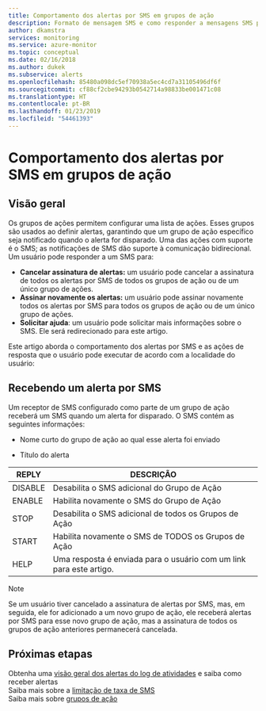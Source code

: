 ```yaml
---
title: Comportamento dos alertas por SMS em grupos de ação
description: Formato de mensagem SMS e como responder a mensagens SMS para cancelar a assinatura, assinar novamente ou solicitar ajuda.
author: dkamstra
services: monitoring
ms.service: azure-monitor
ms.topic: conceptual
ms.date: 02/16/2018
ms.author: dukek
ms.subservice: alerts
ms.openlocfilehash: 85480a098dc5ef70938a5ec4cd7a31105496df6f
ms.sourcegitcommit: cf88cf2cbe94293b0542714a98833be001471c08
ms.translationtype: HT
ms.contentlocale: pt-BR
ms.lasthandoff: 01/23/2019
ms.locfileid: "54461393"
---
```

# <a name="sms-alert-behavior-in-action-groups"></a>Comportamento dos alertas por SMS em grupos de ação
## <a name="overview"></a>Visão geral ##
Os grupos de ações permitem configurar uma lista de ações. Esses grupos são usados ao definir alertas, garantindo que um grupo de ação específico seja notificado quando o alerta for disparado. Uma das ações com suporte é o SMS; as notificações de SMS dão suporte à comunicação bidirecional. Um usuário pode responder a um SMS para:

- **Cancelar assinatura de alertas:** um usuário pode cancelar a assinatura de todos os alertas por SMS de todos os grupos de ação ou de um único grupo de ações.
- **Assinar novamente os alertas:** um usuário pode assinar novamente todos os alertas por SMS para todos os grupos de ação ou de um único grupo de ações.  
- **Solicitar ajuda**: um usuário pode solicitar mais informações sobre o SMS. Ele será redirecionado para este artigo.

Este artigo aborda o comportamento dos alertas por SMS e as ações de resposta que o usuário pode executar de acordo com a localidade do usuário:

## <a name="receiving-an-sms-alert"></a>Recebendo um alerta por SMS
Um receptor de SMS configurado como parte de um grupo de ação receberá um SMS quando um alerta for disparado. O SMS contém as seguintes informações:
* Nome curto do grupo de ação ao qual esse alerta foi enviado
- Título do alerta

| REPLY | DESCRIÇÃO |
| ----- | ----------- |
| DISABLE <Action Group Short name> | Desabilita o SMS adicional do Grupo de Ação |
| ENABLE <Action Group Short name> | Habilita novamente o SMS do Grupo de Ação |
| STOP | Desabilita o SMS adicional de todos os Grupos de Ação |
| START | Habilita novamente o SMS de TODOS os Grupos de Ação |
| HELP | Uma resposta é enviada para o usuário com um link para este artigo. |

>[!NOTE]
>Se um usuário tiver cancelado a assinatura de alertas por SMS, mas, em seguida, ele for adicionado a um novo grupo de ação, ele receberá alertas por SMS para esse novo grupo de ação, mas a assinatura de todos os grupos de ação anteriores permanecerá cancelada.

## <a name="next-steps"></a>Próximas etapas
Obtenha uma [visão geral dos alertas do log de atividades](alerts-overview.md) e saiba como receber alertas  
Saiba mais sobre a [limitação de taxa de SMS](alerts-rate-limiting.md)  
Saiba mais sobre [grupos de ação](../../azure-monitor/platform/action-groups.md)

